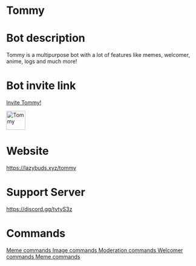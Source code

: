 # Tommy




# Bot description
Tommy is a multipurpose bot with a lot of features like memes, welcomer, anime, logs and much more!
# Bot invite link
<a href="https://discord.com/oauth2/authorize?client_id=697463492457922571&permissions=8&scope=bot"> Invite Tommy! </a>

<img src="https://cdn.discordapp.com/avatars/697463492457922571/a8e957ca238a77e6815c51695cecb2d3.webp?size=1024" alt="Tommy" style="width:50px;height:50px;">

# Website
https://lazybuds.xyz/tommy

# Support Server 
https://discord.gg/tytyS3z

# Commands 
<a href=""> Meme commands </a>
<a href=""> Image commands </a>
<a href=""> Moderation commands </a>
<a href=""> Welcomer commands </a>
<a href=""> Meme commands </a>

